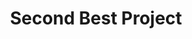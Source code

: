 ---
layout: award
title: "Second Best Project"
description: "Awarded to Parkingbase, my CE Senior Capstone Project."
time: "Jun 2021"
---